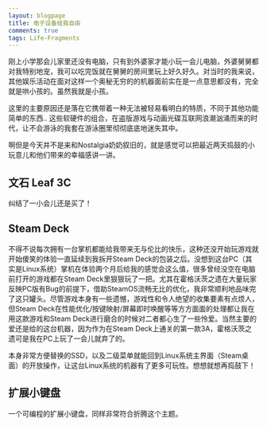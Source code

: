 ```yaml
---
layout: blogpage
title: 电子设备给我自由
comments: true
tags: Life-Fragments
---
```


刚上小学那会儿家里还没有电脑，只有到外婆家才能小玩一会儿电脑，外婆舅舅都对我特别地宠，我可以吃完饭就在舅舅的房间里玩上好久好久。对当时的我来说，其他娱乐活动在面对这样一个奥秘无穷的的机器面前实在是一点意思都没有，完全就是哄小孩的。虽然我就是小孩。

这里的主要原因还是落在它携带着一种无法被轻易看明白的特质，不同于其他功能简单的东西.. 这些软硬件的组合，在盗版游戏与动画光碟互联网浪潮汹涌而来的时代，让不会游泳的我套在游泳圈里彻彻底底地迷失其中。

啊但是今天并不是来和Nostalgia奶奶叙旧的，就是感觉可以把最近两天捣鼓的小玩意儿和他们带来的幸福感讲一讲。

## 文石 Leaf 3C

纠结了一小会儿还是买了！

## Steam Deck

不得不说每次拥有一台掌机都能给我带来无与伦比的快乐，这种还没开始玩游戏就开始傻笑的体验一直延续到我拆开Steam Deck的包装之后。没想到这台PC（其实是Linux系统）掌机在体验两个月后给我的感觉会这么值，很多曾经没空在电脑前打开的游戏都在Steam Deck里狠狠玩了一把。尤其在霍格沃茨之遗在大量玩家反映PC版有Bug的前提下，借助SteamOS流畅无比的优化，我非常顺利地品味完了这只罐头。尽管游戏本身有一些遗憾，游戏性和令人绝望的收集要素有点烦人，但Steam Deck在性能优化/按键映射/屏幕即时唤醒等等方方面面的处理都让我在用这款游戏和Steam Deck进行磨合的时候对二者都心生了一些怜爱。当然主要的爱还是给的这台机器，因为作为在Steam Deck上通关的第一款3A，霍格沃茨之遗可是我在PC上玩了一会儿就弃了的。

本身非常方便替换的SSD，以及二级菜单就能回到Linux系统主界面（Steam桌面）的开放操作，让这台Linux系统的机器有了更多可玩性。想想就想再捣鼓下！


## 扩展小键盘

一个可编程的扩展小键盘，同样非常符合折腾这个主题。